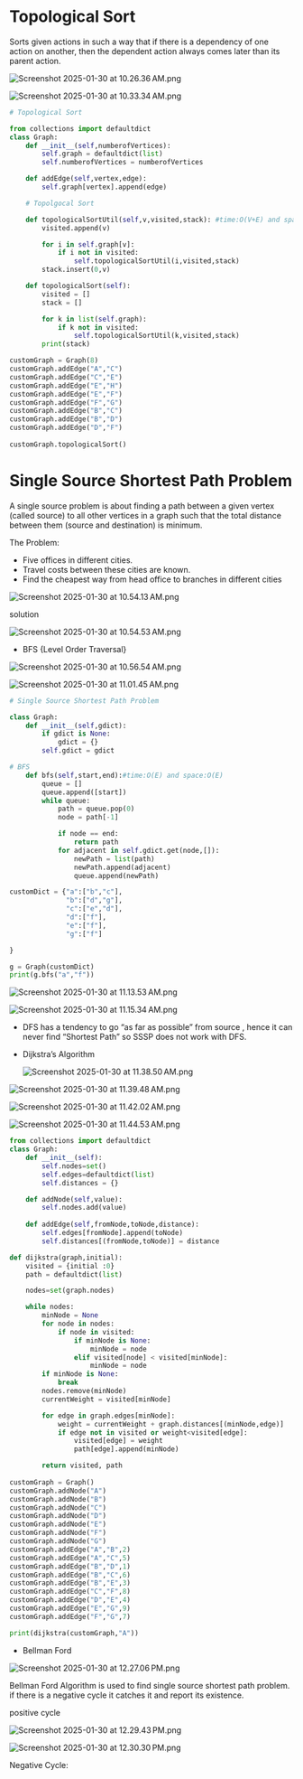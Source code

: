 # Topological Sort

Sorts given actions in such a way that if there is a dependency of one action on another, then the dependent action always comes later than its parent action.

![Screenshot 2025-01-30 at 10.26.36 AM.png](Topological%20Sort%2018b63324436c8068bfbac4eb10b224dd/Screenshot_2025-01-30_at_10.26.36_AM.png)

![Screenshot 2025-01-30 at 10.33.34 AM.png](Topological%20Sort%2018b63324436c8068bfbac4eb10b224dd/Screenshot_2025-01-30_at_10.33.34_AM.png)

```python
# Topological Sort

from collections import defaultdict
class Graph:
    def __init__(self,numberofVertices):
        self.graph = defaultdict(list)
        self.numberofVertices = numberofVertices

    def addEdge(self,vertex,edge):
        self.graph[vertex].append(edge)

    # Topolgocal Sort

    def topologicalSortUtil(self,v,visited,stack): #time:O(V+E) and space:O(V+E)
        visited.append(v)

        for i in self.graph[v]:
            if i not in visited:
                self.topologicalSortUtil(i,visited,stack)
        stack.insert(0,v)

    def topologicalSort(self):
        visited = []
        stack = []

        for k in list(self.graph):
            if k not in visited:
                self.topologicalSortUtil(k,visited,stack)
        print(stack)

customGraph = Graph(8)
customGraph.addEdge("A","C")
customGraph.addEdge("C","E")
customGraph.addEdge("E","H")
customGraph.addEdge("E","F")
customGraph.addEdge("F","G")
customGraph.addEdge("B","C")
customGraph.addEdge("B","D")
customGraph.addEdge("D","F")
 
customGraph.topologicalSort()
```

# Single Source Shortest Path Problem

A single source problem is about finding a path between a given vertex (called source) to all other vertices in a graph such that the total distance between them (source and destination) is minimum.

The Problem:

- Five offices in different cities.
- Travel costs between these cities are known.
- Find the cheapest way from head office to branches in different cities

![Screenshot 2025-01-30 at 10.54.13 AM.png](Topological%20Sort%2018b63324436c8068bfbac4eb10b224dd/Screenshot_2025-01-30_at_10.54.13_AM.png)

solution

![Screenshot 2025-01-30 at 10.54.53 AM.png](Topological%20Sort%2018b63324436c8068bfbac4eb10b224dd/Screenshot_2025-01-30_at_10.54.53_AM.png)

- BFS {Level Order Traversal}

![Screenshot 2025-01-30 at 10.56.54 AM.png](Topological%20Sort%2018b63324436c8068bfbac4eb10b224dd/Screenshot_2025-01-30_at_10.56.54_AM.png)

![Screenshot 2025-01-30 at 11.01.45 AM.png](Topological%20Sort%2018b63324436c8068bfbac4eb10b224dd/Screenshot_2025-01-30_at_11.01.45_AM.png)

```python
# Single Source Shortest Path Problem

class Graph:
    def __init__(self,gdict):
        if gdict is None:
            gdict = {}
        self.gdict = gdict

# BFS   
    def bfs(self,start,end):#time:O(E) and space:O(E)
        queue = []
        queue.append([start])
        while queue:
            path = queue.pop(0)
            node = path[-1]

            if node == end:
                return path
            for adjacent in self.gdict.get(node,[]):
                newPath = list(path)
                newPath.append(adjacent)
                queue.append(newPath)

customDict = {"a":["b","c"],
              "b":["d","g"], 
              "c":["e","d"],
              "d":["f"],
              "e":["f"],
              "g":["f"]

}

g = Graph(customDict)
print(g.bfs("a","f"))
```

![Screenshot 2025-01-30 at 11.13.53 AM.png](Topological%20Sort%2018b63324436c8068bfbac4eb10b224dd/Screenshot_2025-01-30_at_11.13.53_AM.png)

![Screenshot 2025-01-30 at 11.15.34 AM.png](Topological%20Sort%2018b63324436c8068bfbac4eb10b224dd/Screenshot_2025-01-30_at_11.15.34_AM.png)

- DFS has a tendency to go “as far as possible” from source , hence it can never find “Shortest Path” so SSSP does not work with DFS.

- Dijkstra’s Algorithm
    
    ![Screenshot 2025-01-30 at 11.38.50 AM.png](Topological%20Sort%2018b63324436c8068bfbac4eb10b224dd/Screenshot_2025-01-30_at_11.38.50_AM.png)
    

![Screenshot 2025-01-30 at 11.39.48 AM.png](Topological%20Sort%2018b63324436c8068bfbac4eb10b224dd/Screenshot_2025-01-30_at_11.39.48_AM.png)

![Screenshot 2025-01-30 at 11.42.02 AM.png](Topological%20Sort%2018b63324436c8068bfbac4eb10b224dd/Screenshot_2025-01-30_at_11.42.02_AM.png)

![Screenshot 2025-01-30 at 11.44.53 AM.png](Topological%20Sort%2018b63324436c8068bfbac4eb10b224dd/Screenshot_2025-01-30_at_11.44.53_AM.png)

```python
from collections import defaultdict
class Graph:
    def __init__(self):
        self.nodes=set()
        self.edges=defaultdict(list)
        self.distances = {}

    def addNode(self,value):
        self.nodes.add(value)
    
    def addEdge(self,fromNode,toNode,distance):
        self.edges[fromNode].append(toNode)
        self.distances[(fromNode,toNode)] = distance

def dijkstra(graph,initial):
    visited = {initial :0}
    path = defaultdict(list)

    nodes=set(graph.nodes)

    while nodes:
        minNode = None
        for node in nodes:
            if node in visited:
                if minNode is None:
                    minNode = node
                elif visited[node] < visited[minNode]:
                    minNode = node
        if minNode is None:
            break
        nodes.remove(minNode)
        currentWeight = visited[minNode]

        for edge in graph.edges[minNode]:
            weight = currentWeight + graph.distances[(minNode,edge)]
            if edge not in visited or weight<visited[edge]:
                visited[edge] = weight
                path[edge].append(minNode)

        return visited, path
    
customGraph = Graph()
customGraph.addNode("A")
customGraph.addNode("B")
customGraph.addNode("C")
customGraph.addNode("D")
customGraph.addNode("E")
customGraph.addNode("F")
customGraph.addNode("G")
customGraph.addEdge("A","B",2)
customGraph.addEdge("A","C",5)
customGraph.addEdge("B","D",1)
customGraph.addEdge("B","C",6)
customGraph.addEdge("B","E",3)
customGraph.addEdge("C","F",8)
customGraph.addEdge("D","E",4)
customGraph.addEdge("E","G",9)
customGraph.addEdge("F","G",7)

print(dijkstra(customGraph,"A"))
```

- Bellman Ford

![Screenshot 2025-01-30 at 12.27.06 PM.png](Topological%20Sort%2018b63324436c8068bfbac4eb10b224dd/Screenshot_2025-01-30_at_12.27.06_PM.png)

Bellman Ford Algorithm is used to find single source shortest path problem. if there is a negative cycle it catches it and report its existence.

positive cycle

![Screenshot 2025-01-30 at 12.29.43 PM.png](Topological%20Sort%2018b63324436c8068bfbac4eb10b224dd/Screenshot_2025-01-30_at_12.29.43_PM.png)

![Screenshot 2025-01-30 at 12.30.30 PM.png](Topological%20Sort%2018b63324436c8068bfbac4eb10b224dd/Screenshot_2025-01-30_at_12.30.30_PM.png)

Negative Cycle: